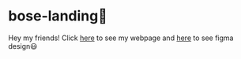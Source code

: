 # bose-landing🚀

Hey my friends! Click [here](https://ksalpern-bose-landing.netlify.app/) to see my webpage and [here](https://www.figma.com/file/cPesmH7Mq4ETGJvRf6PrQj/BOSE-Landing-(Copy)?type=design) to see figma design😃
